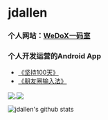 # jdallen
### 个人网站：[WeDoX一码室](http://120.78.120.117/WeDoX/)


### 个人开发运营的Android App
- [《坚持100天》](https://www.coolapk.com/apk/com.onedream.plan)
- [《朋友圈输入法》](https://www.coolapk.com/apk/com.onedream.oneinputime)



<a href="http://120.78.120.117/WeDoX/">
  <img align="center" src="https://github-readme-stats.vercel.app/api?username=WeDoX&count_private=true&show_icons=true&hide=contribs&include_all_commits=true" />
</a>

<a href="http://120.78.120.117/WeDoX/">
  <img align="center" src="https://github-readme-stats.vercel.app/api?username=WeDoX"/>
</a>

![jdallen's github stats](https://github-readme-stats.vercel.app/api?username=WeDoX&theme=vue-dark&show_icons=true)
